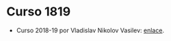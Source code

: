 # Curso 1819

- Curso 2018-19 por Vladislav Nikolov Vasilev: [enlace](https://github.com/Vol0kin/ugr_metaheuristica).
